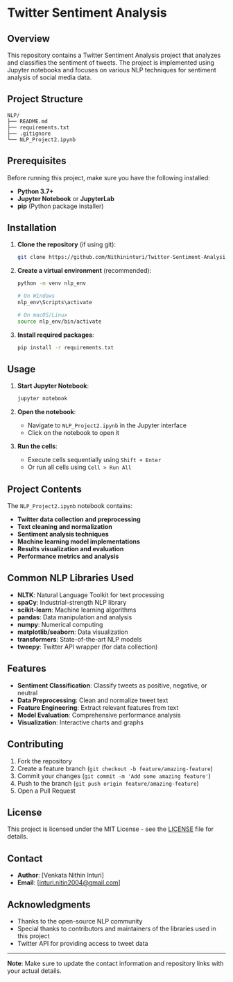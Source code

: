 # Twitter Sentiment Analysis

## Overview

This repository contains a Twitter Sentiment Analysis project that analyzes and classifies the sentiment of tweets. The project is implemented using Jupyter notebooks and focuses on various NLP techniques for sentiment analysis of social media data.

## Project Structure

```
NLP/
├── README.md
├── requirements.txt
├── .gitignore
└── NLP_Project2.ipynb
```

## Prerequisites

Before running this project, make sure you have the following installed:

- **Python 3.7+**
- **Jupyter Notebook** or **JupyterLab**
- **pip** (Python package installer)

## Installation

1. **Clone the repository** (if using git):
   ```bash
   git clone https://github.com/Nithininturi/Twitter-Sentiment-Analysis.git
   ```

2. **Create a virtual environment** (recommended):
   ```bash
   python -m venv nlp_env
   
   # On Windows
   nlp_env\Scripts\activate
   
   # On macOS/Linux
   source nlp_env/bin/activate
   ```

3. **Install required packages**:
   ```bash
   pip install -r requirements.txt
   ```

## Usage

1. **Start Jupyter Notebook**:
   ```bash
   jupyter notebook
   ```

2. **Open the notebook**:
   - Navigate to `NLP_Project2.ipynb` in the Jupyter interface
   - Click on the notebook to open it

3. **Run the cells**:
   - Execute cells sequentially using `Shift + Enter`
   - Or run all cells using `Cell > Run All`

## Project Contents

The `NLP_Project2.ipynb` notebook contains:

- **Twitter data collection and preprocessing**
- **Text cleaning and normalization**
- **Sentiment analysis techniques**
- **Machine learning model implementations**
- **Results visualization and evaluation**
- **Performance metrics and analysis**

## Common NLP Libraries Used

- **NLTK**: Natural Language Toolkit for text processing
- **spaCy**: Industrial-strength NLP library
- **scikit-learn**: Machine learning algorithms
- **pandas**: Data manipulation and analysis
- **numpy**: Numerical computing
- **matplotlib/seaborn**: Data visualization
- **transformers**: State-of-the-art NLP models
- **tweepy**: Twitter API wrapper (for data collection)

## Features

- **Sentiment Classification**: Classify tweets as positive, negative, or neutral
- **Data Preprocessing**: Clean and normalize tweet text
- **Feature Engineering**: Extract relevant features from text
- **Model Evaluation**: Comprehensive performance analysis
- **Visualization**: Interactive charts and graphs

## Contributing

1. Fork the repository
2. Create a feature branch (`git checkout -b feature/amazing-feature`)
3. Commit your changes (`git commit -m 'Add some amazing feature'`)
4. Push to the branch (`git push origin feature/amazing-feature`)
5. Open a Pull Request

## License

This project is licensed under the MIT License - see the [LICENSE](LICENSE) file for details.

## Contact

- **Author**: [Venkata Nithin Inturi]
- **Email**: [inturi.nitin2004@gmail.com]

## Acknowledgments

- Thanks to the open-source NLP community
- Special thanks to contributors and maintainers of the libraries used in this project
- Twitter API for providing access to tweet data

---

**Note**: Make sure to update the contact information and repository links with your actual details. 